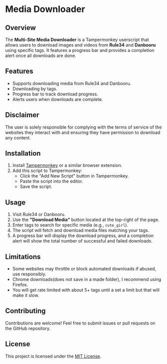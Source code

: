 # Media Downloader

## Overview
The **Multi-Site Media Downloader** is a Tampermonkey userscript that allows users to download images and videos from **Rule34** and **Danbooru** using specific tags. It features a progress bar and provides a completion alert once all downloads are done.

## Features
- Supports downloading media from Rule34 and Danbooru.
- Downloading by tags.
- Progress bar to track download progress.
- Alerts users when downloads are complete.

## Disclaimer
The user is solely responsible for complying with the terms of service of the websites they interact with and ensuring they have permission to download any content.

## Installation
1. Install [Tampermonkey](https://www.tampermonkey.net/) or a similar browser extension.
2. Add this script to Tampermonkey:
   - Click the "Add New Script" button in Tampermonkey.
   - Paste the script into the editor.
   - Save the script.

## Usage
1. Visit Rule34 or Danbooru.
2. Use the **"Download Media"** button located at the top-right of the page.
3. Enter tags to search for specific media (e.g., `cute_girl`).
4. The script will fetch and download media files matching your tags.
5. A progress bar will display the download progress, and a completion alert will show the total number of successful and failed downloads.

## Limitations
- Some websites may throttle or block automated downloads if abused, use responsibly.
- Chrome downloads(does not save in a made folder), I recommend using Firefox.
- You will get rate limited with about 5+ tags until a set a limit but that will make it slow.

## Contributing
Contributions are welcome! Feel free to submit issues or pull requests on the GitHub repository.

## License
This project is licensed under the [MIT License](LICENSE).
